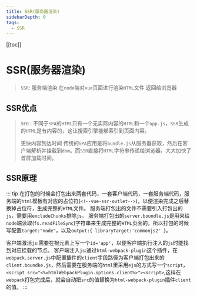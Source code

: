 ```yaml
---
title: SSR(服务器渲染)
sidebarDepth: 0
tags:
  - SSR
---
```


[[toc]]
# SSR(服务器渲染)
>`SSR`: 服务端渲染 在`node`端对`vue`页面进行渲染`HTML`文件 返回给浏览器

## SSR优点
> `SEO` : 不同于`SPA`的`HTML`只有一个无实际内容的`HTML`和一个`app.js`，`SSR`生成的`HTML`是有内容的，这让搜索引擎能够索引到页面内容。
>
>更快内容到达时间 传统的`SPA`应用是将`bundle.js`从服务器获取，然后在客户端解析并挂载到`dom`。而`SSR`直接将`HTML`字符串传递给浏览器。大大加快了首屏加载时间。

## SSR原理
::: tip 
在打包的时候会打包出来两套代码，一套客户端代码，一套服务端代码，服务端的`html`模板有对应的占位符(`<!--vue-ssr-outlet-->`)，以便渲染完成之后替换掉占位符，生成完整的`HTML`文件。
服务端打包出的文件不需要引入打包出的`js`，需要用`excludeChunks`排除`js`。
服务端打包出的`server.boundle.js`是用来给`node`端读取(`fs.readFileSync`)字符串来生成完整的`HTML`页面的，所以打包的时候写配置`target:"node"`，以及`output:{ libraryTarget:'commonjs2' }`。

客户端激活`js`:需要在根元素上写一个`id='app'`，以便客户端执行注入的`js`时能找到对应挂载的节点。
客户端注入`js`:通过`html-webpack-plugin`这个插件，在`webpack.server.js`中配置插件的`client`字段路径为客户端打包出来的`client.boundke.js`，然后需要在服务端的`html`里采用`ejs`的方式写一个`script`，
`<script src="<%=htmlWebpackPlugin.options.client%>"><script>`,这样在`webpack`打包完成后，就会自动把`src`的值替换为`html-webpack-plugin`插件`client`的值。
:::